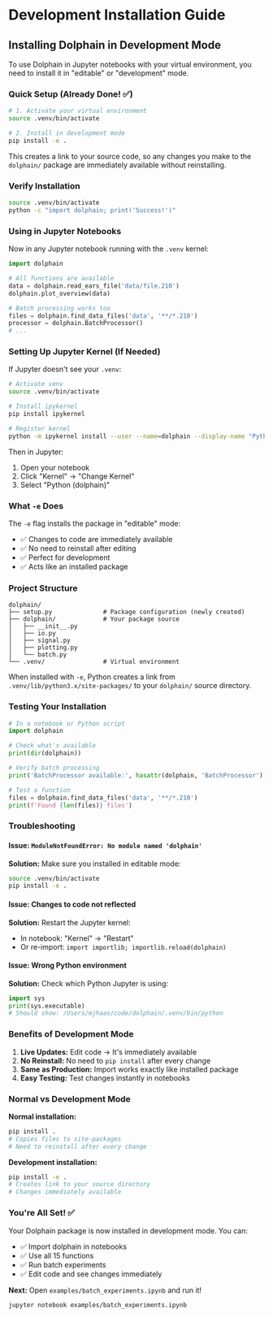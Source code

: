 # Development Installation Guide

## Installing Dolphain in Development Mode

To use Dolphain in Jupyter notebooks with your virtual environment, you need to install it in "editable" or "development" mode.

### Quick Setup (Already Done! ✅)

```bash
# 1. Activate your virtual environment
source .venv/bin/activate

# 2. Install in development mode
pip install -e .
```

This creates a link to your source code, so any changes you make to the `dolphain/` package are immediately available without reinstalling.

### Verify Installation

```bash
source .venv/bin/activate
python -c "import dolphain; print('Success!')"
```

### Using in Jupyter Notebooks

Now in any Jupyter notebook running with the `.venv` kernel:

```python
import dolphain

# All functions are available
data = dolphain.read_ears_file('data/file.210')
dolphain.plot_overview(data)

# Batch processing works too
files = dolphain.find_data_files('data', '**/*.210')
processor = dolphain.BatchProcessor()
# ...
```

### Setting Up Jupyter Kernel (If Needed)

If Jupyter doesn't see your `.venv`:

```bash
# Activate venv
source .venv/bin/activate

# Install ipykernel
pip install ipykernel

# Register kernel
python -m ipykernel install --user --name=dolphain --display-name "Python (dolphain)"
```

Then in Jupyter:

1. Open your notebook
2. Click "Kernel" → "Change Kernel"
3. Select "Python (dolphain)"

### What `-e` Does

The `-e` flag installs the package in "editable" mode:

- ✅ Changes to code are immediately available
- ✅ No need to reinstall after editing
- ✅ Perfect for development
- ✅ Acts like an installed package

### Project Structure

```
dolphain/
├── setup.py              # Package configuration (newly created)
├── dolphain/             # Your package source
│   ├── __init__.py
│   ├── io.py
│   ├── signal.py
│   ├── plotting.py
│   └── batch.py
└── .venv/                # Virtual environment
```

When installed with `-e`, Python creates a link from `.venv/lib/python3.x/site-packages/` to your `dolphain/` source directory.

### Testing Your Installation

```python
# In a notebook or Python script
import dolphain

# Check what's available
print(dir(dolphain))

# Verify batch processing
print('BatchProcessor available:', hasattr(dolphain, 'BatchProcessor'))

# Test a function
files = dolphain.find_data_files('data', '**/*.210')
print(f'Found {len(files)} files')
```

### Troubleshooting

#### Issue: `ModuleNotFoundError: No module named 'dolphain'`

**Solution:** Make sure you installed in editable mode:

```bash
source .venv/bin/activate
pip install -e .
```

#### Issue: Changes to code not reflected

**Solution:** Restart the Jupyter kernel:

- In notebook: "Kernel" → "Restart"
- Or re-import: `import importlib; importlib.reload(dolphain)`

#### Issue: Wrong Python environment

**Solution:** Check which Python Jupyter is using:

```python
import sys
print(sys.executable)
# Should show: /Users/mjhaas/code/dolphain/.venv/bin/python
```

### Benefits of Development Mode

1. **Live Updates:** Edit code → It's immediately available
2. **No Reinstall:** No need to `pip install` after every change
3. **Same as Production:** Import works exactly like installed package
4. **Easy Testing:** Test changes instantly in notebooks

### Normal vs Development Mode

**Normal installation:**

```bash
pip install .
# Copies files to site-packages
# Need to reinstall after every change
```

**Development installation:**

```bash
pip install -e .
# Creates link to your source directory
# Changes immediately available
```

### You're All Set! ✅

Your Dolphain package is now installed in development mode. You can:

- ✅ Import dolphain in notebooks
- ✅ Use all 15 functions
- ✅ Run batch experiments
- ✅ Edit code and see changes immediately

**Next:** Open `examples/batch_experiments.ipynb` and run it!

```bash
jupyter notebook examples/batch_experiments.ipynb
```
